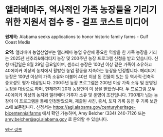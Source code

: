# 앨라배마주, 역사적인 가족 농장들을 기리기 위한 지원서 접수 중 - 걸프 코스트 미디어

**원제목:** Alabama seeks applications to honor historic family farms - Gulf Coast Media

**요약:** 앨라배마 농업산업부는 앨라배마 농업 유산에 중요한 역할을 한 가족 농장을 기리는 2025년 센추리&헤리티지 농장 및 200주년 농장 프로그램 신청을 받고 있습니다.  신청 마감일은 8월 29일 금요일이며, 센추리 농장은 100년 이상 같은 가족이 소유하고 40에이커 이상의 농지에서 활발한 농업 활동을 지속하는 농장을 인정합니다. 헤리티지 농장은 100년 이상의 가족 소유와 더불어 40년 이상 된 건물이 있는 등 역사적·건축적 중요성도 평가 대상입니다.  200주년 농장 프로그램은 200년 이상 가족 소유 및 운영된 농장을 대상으로 하며,  현재까지 20개 농장만이 이 상을 받았습니다.  두 프로그램 모두 40에이커 이상의 농지와 앨라배마 거주자 소유 및 운영이 조건입니다.  700개가 넘는 농장이 이 프로그램을 통해 인정받았으며, 제출된 사진, 증서, 토지 기록 등은 주 기록 보관소에 보존됩니다.  신청서는  https://agi.alabama.gov/centuryheritage-bicentennialfarms 에서 확인 가능하며, Amy Belcher (334) 240-7126 또는 amy.belcher@agi.alabama.gov 로 문의할 수 있습니다.

[원문 링크](https://gulfcoastmedia.com/stories/alabama-seeks-applications-to-honor-historic-family-farms,275737)
